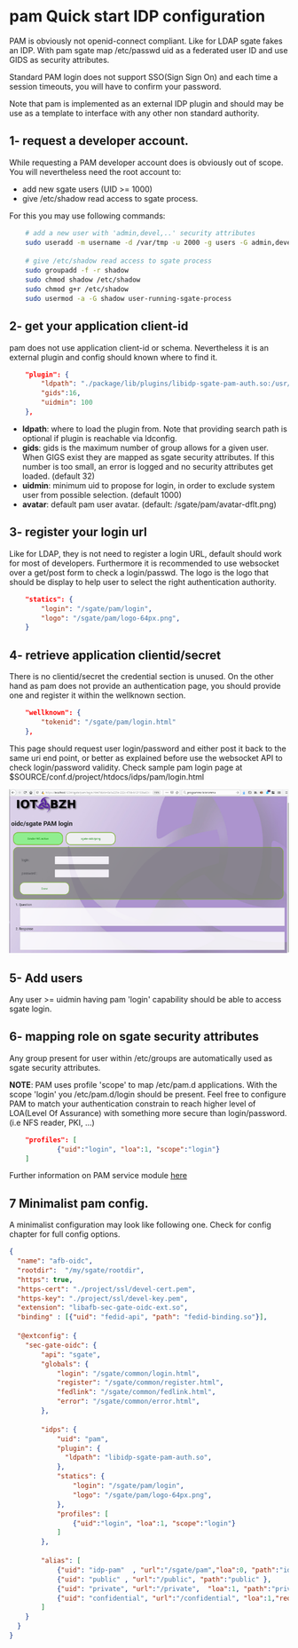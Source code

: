 # pam Quick start IDP configuration

PAM is obviously not openid-connect compliant. Like for LDAP sgate fakes an IDP. With pam sgate map /etc/passwd uid as a federated user ID and use GIDS as security attributes.

Standard PAM login does not support SSO(Sign Sign On) and each time a session timeouts, you will have to confirm your password.

Note that pam is implemented as an external IDP plugin and should may be use as a template to interface with any other non standard authority.

## 1- request a developer account.

While requesting a PAM developer account does is obviously out of scope. You will nevertheless need the root account to:

* add new sgate users (UID >= 1000)
* give /etc/shadow read access to sgate process.

For this you may use following commands:

```bash
    # add a new user with 'admin,devel,..' security attributes
    sudo useradd -m username -d /var/tmp -u 2000 -g users -G admin,devel,...

    # give /etc/shadow read access to sgate process
    sudo groupadd -f -r shadow
    sudo chmod shadow /etc/shadow
    sudo chmod g+r /etc/shadow
    sudo usermod -a -G shadow user-running-sgate-process
```

## 2- get your application client-id

pam does not use application client-id or schema. Nevertheless it is an external plugin and config should known where to find it.



```json
    "plugin": {
        "ldpath": "./package/lib/plugins/libidp-sgate-pam-auth.so:/usr/local/afb-oidc/lib/libidp-sgate-pam-auth.so",
        "gids":16,
        "uidmin": 100
    },
```

* **ldpath**: where to load the plugin from. Note that providing search path is optional if plugin is reachable via ldconfig.
* **gids**: gids is the maximum number of group allows for a given user. When GIGS exist they are mapped as sgate security attributes. If this number is too small, an error is logged and no security attributes get loaded. (default 32)
* **uidmin**: minimum uid to propose for login, in order to exclude system user from possible selection. (default 1000)
* **avatar**: default pam user avatar. (default: /sgate/pam/avatar-dflt.png)

## 3- register your login url

Like for LDAP, they is not need to register a login URL, default should work for most of developers. Furthermore it is recommended to use websocket over a get/post form to check a login/passwd. The logo is the logo that should be display to help user to select the right authentication authority.

```json
    "statics": {
        "login": "/sgate/pam/login",
        "logo": "/sgate/pam/logo-64px.png",
    }
```

## 4- retrieve application clientid/secret

There is no clientid/secret the credential section is unused. On the other hand as pam does not provide an authentication page, you should provide one and register it within the wellknown section.

```json
    "wellknown": {
        "tokenid": "/sgate/pam/login.html"
    },
```

This page should request user login/password and either post it back to the same uri end point, or better as explained before use the websocket API to check login/password validity. Check sample pam login page at $SOURCE/conf.d/project/htdocs/idps/pam/login.html

![login-page](../../docs/assets/pam/04-pam-login-form-sample.png)


## 5- Add users

Any user >= uidmin having pam 'login' capability  should be able to access sgate login.

## 6- mapping role on sgate security attributes

Any group present for user within /etc/groups are automatically used as sgate security attributes.

**NOTE**: PAM uses profile 'scope' to map /etc/pam.d applications. With the scope 'login' you /etc/pam.d/login should be present. Feel free to configure PAM to match your authentication constrain to reach higher level of LOA(Level Of Assurance) with something more secure than login/password. (i.e NFS reader, PKI, ...)

```json
    "profiles": [
            {"uid":"login", "loa":1, "scope":"login"}
    ]
```

Further information on PAM service module [here](https://access.redhat.com/documentation/en-us/red_hat_enterprise_linux/6/html/managing_smart_cards/creating_pam_modules)


## 7 Minimalist pam config.

A minimalist configuration may look like following one. Check for config chapter for full config options.

```json
{
  "name": "afb-oidc",
  "rootdir":  "/my/sgate/rootdir",
  "https": true,
  "https-cert": "./project/ssl/devel-cert.pem",
  "https-key": "./project/ssl/devel-key.pem",
  "extension": "libafb-sec-gate-oidc-ext.so",
  "binding" : [{"uid": "fedid-api", "path": "fedid-binding.so"}],

  "@extconfig": {
    "sec-gate-oidc": {
        "api": "sgate",
        "globals": {
            "login": "/sgate/common/login.html",
            "register": "/sgate/common/register.html",
            "fedlink": "/sgate/common/fedlink.html",
            "error": "/sgate/common/error.html",
        },

        "idps": {
            "uid": "pam",
            "plugin": {
              "ldpath": "libidp-sgate-pam-auth.so",
            },
            "statics": {
                "login": "/sgate/pam/login",
                "logo": "/sgate/pam/logo-64px.png",
            },
            "profiles": [
                {"uid":"login", "loa":1, "scope":"login"}
            ]
        },

        "alias": [
            {"uid": "idp-pam"  , "url":"/sgate/pam","loa":0, "path":"idps/pam" },
            {"uid": "public" , "url":"/public", "path":"public" },
            {"uid": "private", "url":"/private",  "loa":1, "path":"private" },
            {"uid": "confidential", "url":"/confidential", "loa":1,"requirer":"admin","path":"confidential" },
        ]
    }
  }
}
```
